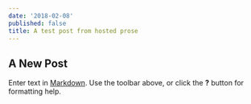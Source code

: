 ```yaml
---
date: '2018-02-08'
published: false
title: A test post from hosted prose
---
```

## A New Post

Enter text in [Markdown](http://daringfireball.net/projects/markdown/). Use the toolbar above, or click the **?** button for formatting help.
